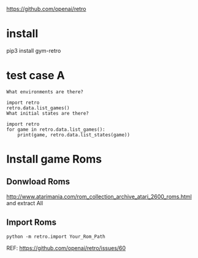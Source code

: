 

https://github.com/openai/retro



# install
pip3 install gym-retro
# test case A


```
What environments are there?

import retro
retro.data.list_games()
What initial states are there?

import retro
for game in retro.data.list_games():
    print(game, retro.data.list_states(game))
```
# Install game Roms
## Donwload Roms
http://www.atarimania.com/rom_collection_archive_atari_2600_roms.html
and extract All
## Import Roms
```
python -m retro.import Your_Rom_Path
```

REF: https://github.com/openai/retro/issues/60
